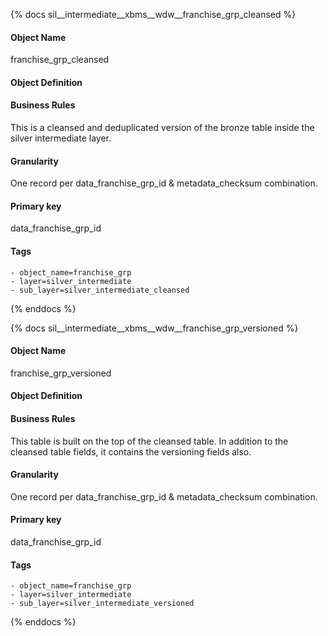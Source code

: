 {% docs sil__intermediate__xbms__wdw__franchise_grp_cleansed %}

#### Object Name
franchise_grp_cleansed

#### Object Definition


#### Business Rules
This is a cleansed and deduplicated version of the bronze table inside the silver intermediate layer.

#### Granularity
One record per data_franchise_grp_id & metadata_checksum combination.

#### Primary key
data_franchise_grp_id

#### Tags
    - object_name=franchise_grp
    - layer=silver_intermediate
    - sub_layer=silver_intermediate_cleansed

{% enddocs %}

{% docs sil__intermediate__xbms__wdw__franchise_grp_versioned %}

#### Object Name
franchise_grp_versioned

#### Object Definition


#### Business Rules
This table is built on the top of the cleansed table. In addition to the cleansed table fields, it contains the versioning fields also.

#### Granularity
One record per data_franchise_grp_id & metadata_checksum combination.

#### Primary key
data_franchise_grp_id

#### Tags
    - object_name=franchise_grp
    - layer=silver_intermediate
    - sub_layer=silver_intermediate_versioned

{% enddocs %}
